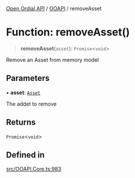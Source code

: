 [Open Ordial API](../../README.md) / [OOAPI](../README.md) / removeAsset

# Function: removeAsset()

> **removeAsset**(`asset`): `Promise`\<`void`\>

Remove an Asset from memory model

## Parameters

• **asset**: [`Asset`](../classes/Asset.md)

The addet to remove

## Returns

`Promise`\<`void`\>

## Defined in

[src/OOAPI.Core.ts:983](https://github.com/open-ordinal/open-ordinal-api/blob/727b99edb71d9e2feb76fbc2eae8d4b22e6a8312/src/OOAPI.Core.ts#L983)
